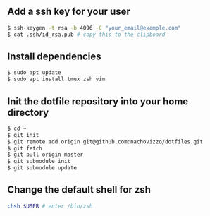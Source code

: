 
## Add a ssh key for your user
```sh
$ ssh-keygen -t rsa -b 4096 -C "your_email@example.com"
$ cat .ssh/id_rsa.pub # copy this to the clipboard
```

## Install dependencies
```sh
$ sudo apt update
$ sudo apt install tmux zsh vim
```

## Init the dotfile repository into your home directory
```sh
$ cd ~
$ git init
$ git remote add origin git@github.com:nachovizzo/dotfiles.git
$ git fetch
$ git pull origin master
$ git submodule init
$ git submodule update
```

## Change the default shell for zsh
```sh
chsh $USER # enter /bin/zsh
```
